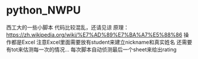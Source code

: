 # python_NWPU
西工大的一些小脚本
代码比较混乱，还请见谅
原理：https://zh.wikipedia.org/wiki/%E7%AD%89%E7%BA%A7%E5%88%86
操作都是Excel
注意Excel里面需要放有student来建立nickname和真实姓名
还需要有tot来估测每一次的情况...
每次脚本自动侦测最后一个sheet来给出rating
